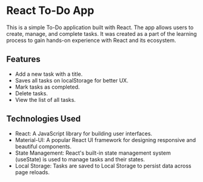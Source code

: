 # React To-Do App

This is a simple To-Do application built with React. The app allows users to create, manage, and complete tasks. It was created as a part of the learning process to gain hands-on experience with React and its ecosystem.

## Features

- Add a new task with a title.
- Saves all tasks on localStorage for better UX.
- Mark tasks as completed.
- Delete tasks.
- View the list of all tasks.

## Technologies Used

- React: A JavaScript library for building user interfaces.
- Material-UI: A popular React UI framework for designing responsive and beautiful components.
- State Management: React's built-in state management system (useState) is used to manage   tasks and their states.
- Local Storage: Tasks are saved to Local Storage to persist data across page reloads.

